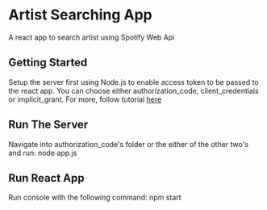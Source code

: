 # Artist Searching App
A react app to search artist using Spotify Web Api

## Getting Started
Setup the server first using Node.js to enable access token to be passed to the react app.
You can choose either authorization_code, client_credentials or implicit_grant.
For more, follow tutorial [here](https://developer.spotify.com/web-api/tutorial/)

## Run The Server
Navigate into authorization_code's folder or the either of the other two's and run: node app.js

## Run React App
Run console with the following command: npm start
